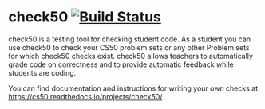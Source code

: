 # check50 [![Build Status](https://www.travis-ci.org/cs50/check50.svg?branch=develop)](https://www.travis-ci.org/cs50/check50)

check50 is a testing tool for checking student code. As a student you can use check50 to check your CS50 problem sets or any other Problem sets for which check50 checks exist. check50 allows teachers to automatically grade code on correctness and to provide automatic feedback while students are coding.

You can find documentation and instructions for writing your own checks at https://cs50.readthedocs.io/projects/check50/.

